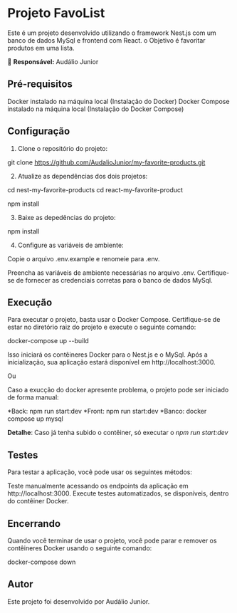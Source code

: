 # Projeto FavoList

Este é um projeto desenvolvido utilizando o framework Nest.js com um banco de dados MySql e frontend com React. o Objetivo é favoritar produtos em uma lista.

:bust_in_silhouette: **Responsável:** Audálio Junior  

## Pré-requisitos

Docker instalado na máquina local (Instalação do Docker)
Docker Compose instalado na máquina local (Instalação do Docker Compose)

## Configuração

1. Clone o repositório do projeto:

git clone https://github.com/AudalioJunior/my-favorite-products.git

2. Atualize as dependências dos dois projetos:

cd nest-my-favorite-products
cd react-my-favorite-product

npm install

3. Baixe as depedências do projeto:

npm install

4. Configure as variáveis de ambiente:

Copie o arquivo .env.example e renomeie para .env.

Preencha as variáveis de ambiente necessárias no arquivo .env. Certifique-se de fornecer as credenciais corretas para o banco de dados MySql.

## Execução

Para executar o projeto, basta usar o Docker Compose. Certifique-se de estar no diretório raiz do projeto e execute o seguinte comando:

docker-compose up --build

Isso iniciará os contêineres Docker para o Nest.js e o MySql. Após a inicialização, sua aplicação estará disponível em http://localhost:3000.

Ou 

Caso a exucção do docker apresente problema, o projeto pode ser iniciado de forma manual:

*Back: npm run start:dev
*Front: npm run start:dev
*Banco: docker compose up mysql

**Detalhe**: Caso já tenha subido o contêiner, só executar o _npm run start:dev_

## Testes

Para testar a aplicação, você pode usar os seguintes métodos:

Teste manualmente acessando os endpoints da aplicação em http://localhost:3000.
Execute testes automatizados, se disponíveis, dentro do contêiner Docker.


## Encerrando

Quando você terminar de usar o projeto, você pode parar e remover os contêineres Docker usando o seguinte comando:

docker-compose down

## Autor

Este projeto foi desenvolvido por Audálio Junior.
